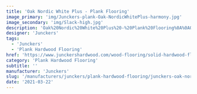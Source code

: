 ```yaml
---
title: 'Oak Nordic White Plus - Plank Flooring'
image_primary: 'img/Junckers-plank-Oak-NordicWhitePlus-harmony.jpg'
image_secondary: 'img/Slack-high.jpg'
description: 'Oak%20Nordic%20White%20Plus%20-%20Plank%20Flooring%0A%0AOak%20is%20a%20hardwood%20species%20characterised%20by%20having%20a%20very%20interesting%20grain%20structure.%0A%0AThe%20wood%20species%20is%20exceptionally%20hard-wearing%20and%20therefore%20very%20suitable%20for%20flooring.%20White%20toned%20by%20using%20the%20colour%20Nordic%20White%20Plus%2C%20a%20pure%20and%20Scandinavian%20touch%20is%20added%20to%20the%20floor.%0A%0AThis%20floor%20is%20also%20available%20as%20ships%20decking.%20The%20black%20neoprene%20strip%20placed%20between%20the%20boards%20adds%20a%20maritime%20look%20to%20the%20floor.'
designer: 'Junckers'
tags:
  - 'Junckers'
  - 'Plank Hardwood Flooring'
href: 'https://www.junckershardwood.com/wood-flooring/solid-hardwood-flooring/plank-hardwood-flooring/product-page/oak-nordic-white-plus-plank-flooring'
category: 'Plank Hardwood Flooring'
subtitle: ''
manufacturer: 'Junckers'
slug: '/manufacturers/junckers/plank-hardwood-flooring/junckers-oak-nordic-white-plus-plank-flooring'
date: '2021-03-22'
---
```

